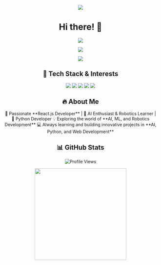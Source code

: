 <p align="center">
  <img src="https://readme-typing-svg.herokuapp.com?font=Fira+Code&weight=600&size=24&pause=1000&color=F7AE2A&center=true&vCenter=true&multiline=true&width=500&height=100&lines=Hey%2C+I'm+Aanish+Rizmy!;A+passionate+React.js+Developer;AI+Enthusiast+and+Python+Coder;Exploring+AI+and+Robotics+Development!">
</p>

<h1 align="center">Hi there! 👋</h1>

<p align="center">
  <img src="https://github-readme-stats.vercel.app/api?username=aanish-rizmy&show_icons=true&theme=tokyonight" />
</p>

<p align="center">
  <img src="https://github-readme-streak-stats.herokuapp.com/?user=aanish-rizmy&theme=tokyonight" />
</p>

<p align="center">
  <img src="https://github.com/aanish-rizmy/aanish-rizmy/blob/output/github-contribution-grid-snake.svg" />
</p>

<h2 align="center"> 🚀 Tech Stack & Interests </h2>

<p align="center">
    <img src="https://img.shields.io/badge/React.js-%2361DAFB.svg?style=for-the-badge&logo=react&logoColor=white" />
    <img src="https://img.shields.io/badge/Python-%233776AB.svg?style=for-the-badge&logo=python&logoColor=white" />
    <img src="https://img.shields.io/badge/AI-%230A192F.svg?style=for-the-badge&logo=openai&logoColor=white" />
    <img src="https://img.shields.io/badge/Robotics-%230071C5.svg?style=for-the-badge&logo=robotframework&logoColor=white" />
    <img src="https://img.shields.io/badge/Machine%20Learning-%23FF6F00.svg?style=for-the-badge&logo=tensorflow&logoColor=white" />
</p>

<h2 align="center"> 🔥 About Me </h2>
<p align="center">
🚀 Passionate **React.js Developer** | 🤖 AI Enthusiast & Robotics Learner | 🐍 Python Developer  
💡 Exploring the world of **AI, ML, and Robotics Development**  
💻 Always learning and building innovative projects in **AI, Python, and Web Development**  
</p>

<h2 align="center"> 📊 GitHub Stats </h2>

<p align="center">
  <img src="https://komarev.com/ghpvc/?username=aanish-rizmy&label=Profile+Views&color=brightgreen&style=flat-square" alt="Profile Views" />
</p>

<p align="center">
  <img src="https://media.giphy.com/media/xT9IgzoKnwFNmISR8I/giphy.gif" width="300px">
</p>
